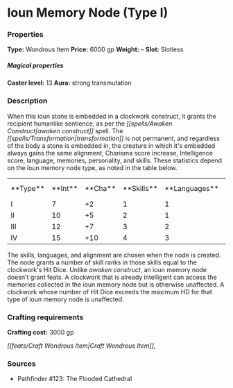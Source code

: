 ﻿---
Title: "Ioun Memory Node (Type I)"
Type: "Wondrous Item"
Price: "6000 gp"
Weight: "–"
Slot: "Slotless"
Caster level: "13"
Aura: "strong transmutation"
Description: |
  "When this _ioun stone_ is embedded in a clockwork construct, it grants the recipient humanlike sentience, as per the _awaken construct_ spell. The transformation is not permanent, and regardless of the body a stone is embedded in, the creature in which it's embedded always gains the same alignment, Charisma score increase, Intelligence score, language, memories, personality, and skills. These statistics depend on the _ioun memory node type_, as noted in the table below.
  <table><tbody><tr><td>**Type**</td><td>**Int**</td><td>**Cha**</td><td>**Skills**</td><td>**Languages**</td><td>**Max HD**</td></tr><tr><td>I</td><td>7</td><td>+2</td><td>1</td><td>1</td><td>4</td></tr><tr><td>II</td><td>10</td><td>+5</td><td>2</td><td>1</td><td>8</td></tr><tr><td>III</td><td>12</td><td>+7</td><td>3</td><td>2</td><td>12</td></tr><tr><td>IV</td><td>15</td><td>+10</td><td>4</td><td>3</td><td>16</td></tr></tbody></table>
  The skills, languages, and alignment are chosen when the node is created. The node grants a number of skill ranks in those skills equal to the clockwork's Hit Dice. Unlike _awaken construct_, an _ioun memory node_ doesn't grant feats. A clockwork that is already intelligent can access the memories collected in the _ioun memory node_ but is otherwise unaffected. A clockwork whose number of Hit Dice exceeds the maximum HD for that type of _ioun memory node_ is unaffected."
Crafting cost: "3000 gp"
Sources: "['Pathfinder #123: The Flooded Cathedral']"
---

# Ioun Memory Node (Type I)

### Properties

**Type:** Wondrous Item **Price:** 6000 gp **Weight:** – **Slot:** Slotless

##### Magical properties

**Caster level:** 13 **Aura:** strong transmutation

### Description

When this ioun stone is embedded in a clockwork construct, it grants the recipient humanlike sentience, as per the _[[spells/Awaken Construct|awaken construct]]_ spell. The _[[spells/Transformation|transformation]]_ is not permanent, and regardless of the body a stone is embedded in, the creature in which it's embedded always gains the same alignment, Charisma score increase, Intelligence score, language, memories, personality, and skills. These statistics depend on the ioun memory node type, as noted in the table below.

<table><tbody><tr><td> **Type**</td><td> **Int**</td><td> **Cha**</td><td> **Skills**</td><td> **Languages**</td><td> **Max HD**</td></tr><tr><td>I</td><td>7</td><td>+2</td><td>1</td><td>1</td><td>4</td></tr><tr><td>II</td><td>10</td><td>+5</td><td>2</td><td>1</td><td>8</td></tr><tr><td>III</td><td>12</td><td>+7</td><td>3</td><td>2</td><td>12</td></tr><tr><td>IV</td><td>15</td><td>+10</td><td>4</td><td>3</td><td>16</td></tr></tbody></table>

The skills, languages, and alignment are chosen when the node is created. The node grants a number of skill ranks in those skills equal to the clockwork's Hit Dice. Unlike _awaken construct_, an ioun memory node doesn't grant feats. A clockwork that is already intelligent can access the memories collected in the ioun memory node but is otherwise unaffected. A clockwork whose number of Hit Dice exceeds the maximum HD for that type of ioun memory node is unaffected.

### Crafting requirements

**Crafting cost:** 3000 gp

_[[feats/Craft Wondrous Item|Craft Wondrous Item]]_,

### Sources

* Pathfinder #123: The Flooded Cathedral